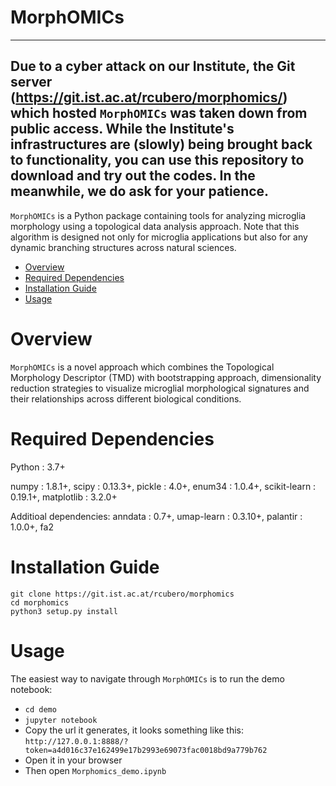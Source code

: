 # MorphOMICs

------
Due to a cyber attack on our Institute, the Git server (https://git.ist.ac.at/rcubero/morphomics/) which hosted `MorphOMICs` was taken down from public access. While the Institute's infrastructures are (slowly) being brought back to functionality, you can use this repository to download and try out the codes. In the meanwhile, we do ask for your patience.
------

`MorphOMICs` is a Python package containing tools for analyzing microglia morphology using a topological data analysis approach. Note that this algorithm is designed not only for microglia applications but also for any dynamic branching structures across natural sciences.

- [Overview](#overview)
- [Required Dependencies](#required-dependencies)
- [Installation Guide](#installation-guide)
- [Usage](#usage)

# Overview
`MorphOMICs` is a novel approach which combines the Topological Morphology Descriptor (TMD) with bootstrapping approach, dimensionality reduction strategies to visualize microglial morphological signatures and their relationships across different biological conditions.


# Required Dependencies
Python : 3.7+

numpy : 1.8.1+, scipy : 0.13.3+, pickle : 4.0+, enum34 : 1.0.4+, scikit-learn : 0.19.1+, matplotlib : 3.2.0+

Additioal dependencies:
anndata : 0.7+, umap-learn : 0.3.10+, palantir : 1.0.0+, fa2

# Installation Guide
```
git clone https://git.ist.ac.at/rcubero/morphomics
cd morphomics
python3 setup.py install
```

# Usage
The easiest way to navigate through `MorphOMICs` is to run the demo notebook:
  - `cd demo`
  - `jupyter notebook`
  - Copy the url it generates, it looks something like this: `http://127.0.0.1:8888/?token=a4d016c37e162499e17b2993e69073fac0018bd9a779b762`
  - Open it in your browser
  - Then open `Morphomics_demo.ipynb`
